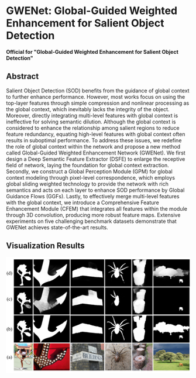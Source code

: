 # GWENet: Global-Guided Weighted Enhancement for Salient Object Detection
**Official for "Global-Guided Weighted Enhancement for Salient Object Detection"**

## Abstract
Salient Object Detection (SOD) benefits from the guidance of global context to further enhance performance. However, most works focus on using the top-layer features through simple compression and nonlinear processing as the global context, which inevitably lacks the integrity of the object. Moreover, directly integrating multi-level features with global context is ineffective for solving semantic dilution. Although the global context is considered to enhance the relationship among salient regions to reduce feature redundancy, equating high-level features with global context often results in suboptimal performance. To address these issues, we redefine the role of global context within the network and propose a new method called Global-Guided Weighted Enhancement Network (GWENet). We first design a Deep Semantic Feature Extractor (DSFE) to enlarge the receptive field of network, laying the foundation for global context extraction. Secondly, we construct a Global Perception Module (GPM) for global context modeling through pixel-level correspondence, which employs global sliding weighted technology to provide the network with rich semantics and acts on each layer to enhance SOD performance by  Global Guidance Flows (GGFs). Lastly, to effectively merge multi-level features with the global context, we introduce a Comprehensive Feature Enhancement Module (CFEM) that integrates all features within the module through 3D convolution, producing more robust feature maps. Extensive experiments on five challenging benchmark datasets demonstrate that GWENet achieves state-of-the-art results.

## Visualization Results
![Image text](https://github.com/Gi-gigi/GWENet/blob/main/Visual/Figure3.jpg)
